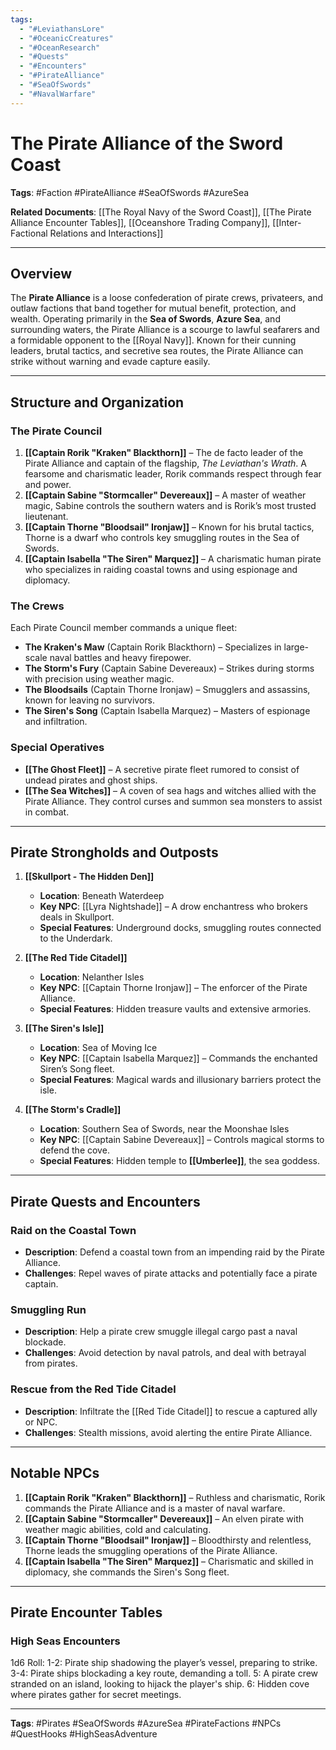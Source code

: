 ```yaml
---
tags:
  - "#LeviathansLore"
  - "#OceanicCreatures"
  - "#OceanResearch"
  - "#Quests"
  - "#Encounters"
  - "#PirateAlliance"
  - "#SeaOfSwords"
  - "#NavalWarfare"
---
```

# The Pirate Alliance of the Sword Coast

**Tags**: #Faction #PirateAlliance #SeaOfSwords #AzureSea

**Related Documents**: [[The Royal Navy of the Sword Coast]], [[The Pirate Alliance Encounter Tables]], [[Oceanshore Trading Company]], [[Inter-Factional Relations and Interactions]]

---

## Overview

The **Pirate Alliance** is a loose confederation of pirate crews, privateers, and outlaw factions that band together for mutual benefit, protection, and wealth. Operating primarily in the **Sea of Swords**, **Azure Sea**, and surrounding waters, the Pirate Alliance is a scourge to lawful seafarers and a formidable opponent to the [[Royal Navy]]. Known for their cunning leaders, brutal tactics, and secretive sea routes, the Pirate Alliance can strike without warning and evade capture easily.

---

## Structure and Organization

### The Pirate Council

1. **[[Captain Rorik "Kraken" Blackthorn]]** – The de facto leader of the Pirate Alliance and captain of the flagship, _The Leviathan's Wrath_. A fearsome and charismatic leader, Rorik commands respect through fear and power.
2. **[[Captain Sabine "Stormcaller" Devereaux]]** – A master of weather magic, Sabine controls the southern waters and is Rorik’s most trusted lieutenant.
3. **[[Captain Thorne "Bloodsail" Ironjaw]]** – Known for his brutal tactics, Thorne is a dwarf who controls key smuggling routes in the Sea of Swords.
4. **[[Captain Isabella "The Siren" Marquez]]** – A charismatic human pirate who specializes in raiding coastal towns and using espionage and diplomacy.

### The Crews

Each Pirate Council member commands a unique fleet:

- **The Kraken's Maw** (Captain Rorik Blackthorn) – Specializes in large-scale naval battles and heavy firepower.
- **The Storm's Fury** (Captain Sabine Devereaux) – Strikes during storms with precision using weather magic.
- **The Bloodsails** (Captain Thorne Ironjaw) – Smugglers and assassins, known for leaving no survivors.
- **The Siren's Song** (Captain Isabella Marquez) – Masters of espionage and infiltration.

### Special Operatives

- **[[The Ghost Fleet]]** – A secretive pirate fleet rumored to consist of undead pirates and ghost ships.
- **[[The Sea Witches]]** – A coven of sea hags and witches allied with the Pirate Alliance. They control curses and summon sea monsters to assist in combat.

---

## Pirate Strongholds and Outposts

1. **[[Skullport - The Hidden Den]]**
    
    - **Location**: Beneath Waterdeep
    - **Key NPC**: [[Lyra Nightshade]] – A drow enchantress who brokers deals in Skullport.
    - **Special Features**: Underground docks, smuggling routes connected to the Underdark.
2. **[[The Red Tide Citadel]]**
    
    - **Location**: Nelanther Isles
    - **Key NPC**: [[Captain Thorne Ironjaw]] – The enforcer of the Pirate Alliance.
    - **Special Features**: Hidden treasure vaults and extensive armories.
3. **[[The Siren's Isle]]**
    
    - **Location**: Sea of Moving Ice
    - **Key NPC**: [[Captain Isabella Marquez]] – Commands the enchanted Siren’s Song fleet.
    - **Special Features**: Magical wards and illusionary barriers protect the isle.
4. **[[The Storm's Cradle]]**
    
    - **Location**: Southern Sea of Swords, near the Moonshae Isles
    - **Key NPC**: [[Captain Sabine Devereaux]] – Controls magical storms to defend the cove.
    - **Special Features**: Hidden temple to **[[Umberlee]]**, the sea goddess.

---

## Pirate Quests and Encounters

### Raid on the Coastal Town

- **Description**: Defend a coastal town from an impending raid by the Pirate Alliance.
- **Challenges**: Repel waves of pirate attacks and potentially face a pirate captain.

### Smuggling Run

- **Description**: Help a pirate crew smuggle illegal cargo past a naval blockade.
- **Challenges**: Avoid detection by naval patrols, and deal with betrayal from pirates.

### Rescue from the Red Tide Citadel

- **Description**: Infiltrate the [[Red Tide Citadel]] to rescue a captured ally or NPC.
- **Challenges**: Stealth missions, avoid alerting the entire Pirate Alliance.

---

## Notable NPCs

1. **[[Captain Rorik "Kraken" Blackthorn]]** – Ruthless and charismatic, Rorik commands the Pirate Alliance and is a master of naval warfare.
2. **[[Captain Sabine "Stormcaller" Devereaux]]** – An elven pirate with weather magic abilities, cold and calculating.
3. **[[Captain Thorne "Bloodsail" Ironjaw]]** – Bloodthirsty and relentless, Thorne leads the smuggling operations of the Pirate Alliance.
4. **[[Captain Isabella "The Siren" Marquez]]** – Charismatic and skilled in diplomacy, she commands the Siren's Song fleet.

---

## Pirate Encounter Tables

### High Seas Encounters

1d6 Roll: 1-2: Pirate ship shadowing the player’s vessel, preparing to strike. 3-4: Pirate ships blockading a key route, demanding a toll. 5: A pirate crew stranded on an island, looking to hijack the player's ship. 6: Hidden cove where pirates gather for secret meetings.

---

**Tags**: #Pirates #SeaOfSwords #AzureSea #PirateFactions #NPCs #QuestHooks #HighSeasAdventure